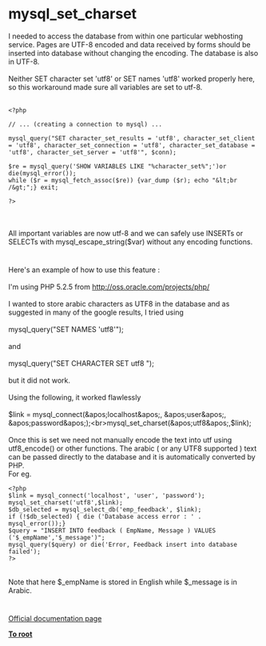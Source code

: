 # mysql_set_charset



I needed to access the database from within one particular webhosting service. Pages are UTF-8 encoded and data received by forms should be inserted into database without changing the encoding. The database is also in UTF-8.<br><br>Neither SET character set &apos;utf8&apos; or SET names &apos;utf8&apos; worked properly here, so this workaround made sure all variables are set to utf-8.<br><br>

```
<?php

// ... (creating a connection to mysql) ...

mysql_query("SET character_set_results = 'utf8', character_set_client = 'utf8', character_set_connection = 'utf8', character_set_database = 'utf8', character_set_server = 'utf8'", $conn);

$re = mysql_query('SHOW VARIABLES LIKE "%character_set%";')or die(mysql_error());
while ($r = mysql_fetch_assoc($re)) {var_dump ($r); echo "&lt;br /&gt;";} exit;

?>
```
<br><br>All important variables are now utf-8 and we can safely use INSERTs or SELECTs with mysql_escape_string($var) without any encoding functions.  

#

Here&apos;s an example of how to use this feature :<br><br>I&apos;m using  PHP 5.2.5 from http://oss.oracle.com/projects/php/<br><br>I wanted to store arabic characters as UTF8 in the database and as suggested in many of the google results, I tried using<br><br>mysql_query("SET NAMES &apos;utf8&apos;");<br><br>and <br><br>mysql_query("SET CHARACTER SET utf8 ");<br><br>but it did not work.<br><br>Using the following, it worked flawlessly<br><br>$link = mysql_connect(&apos;localhost&apos;, &apos;user&apos;, &apos;password&apos;);<br>mysql_set_charset(&apos;utf8&apos;,$link);<br><br>Once this is set we need not manually encode the text into utf using utf8_encode() or other functions. The arabic ( or any UTF8 supported ) text can be passed directly to the database and it is automatically converted by PHP.<br>For eg.<br>

```
<?php
$link = mysql_connect('localhost', 'user', 'password');
mysql_set_charset('utf8',$link);
$db_selected = mysql_select_db('emp_feedback', $link);
if (!$db_selected) { die ('Database access error : ' . mysql_error());}
$query = "INSERT INTO feedback ( EmpName, Message ) VALUES ('$_empName','$_message')";
mysql_query($query) or die('Error, Feedback insert into database failed');
?>
```
<br>Note that here $_empName is stored in English while $_message is in Arabic.  

#

[Official documentation page](https://www.php.net/manual/en/function.mysql-set-charset.php)

**[To root](/README.md)**